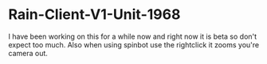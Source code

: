 # Rain-Client-V1-Unit-1968

I have been working on this for a while now and right now it is beta so don't expect too much. Also when using spinbot use the rightclick it zooms you're camera out.
